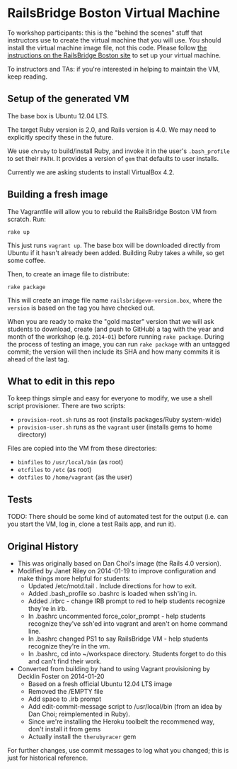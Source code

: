 # RailsBridge Boston Virtual Machine

To workshop participants: this is the "behind the scenes" stuff that instructors use to create the virtual machine that you will use. You should install the virtual machine image file, not this code. Please follow [the instructions on the RailsBridge Boston site](http://www.railsbridgeboston.org/vm_setup) to set up your virtual machine.

To instructors and TAs: if you're interested in helping to maintain the VM, keep reading.

## Setup of the generated VM

The base box is Ubuntu 12.04 LTS.

The target Ruby version is 2.0, and Rails version is 4.0. We may need to explicitly specify these in the future.

We use `chruby` to build/install Ruby, and invoke it in the user's `.bash_profile` to set their `PATH`. It provides a version of `gem` that defaults to user installs.

Currently we are asking students to install VirtualBox 4.2.

## Building a fresh image

The Vagrantfile will allow you to rebuild the RailsBridge Boston VM from scratch. Run:

    rake up

This just runs `vagrant up`. The base box will be downloaded directly from Ubuntu if it hasn't already been added. Building Ruby takes a while, so get some coffee.

Then, to create an image file to distribute:

    rake package

This will create an image file name `railsbridgevm-version.box`, where the `version` is based on the tag you have checked out.

When you are ready to make the "gold master" version that we will ask students to download, create (and push to GitHub) a tag with the year and month of the workshop (e.g. `2014-01`) before running `rake package`. During the process of testing an image, you can run `rake package` with an untagged commit; the version will then include its SHA and how many commits it is ahead of the last tag.

## What to edit in this repo

To keep things simple and easy for everyone to modify, we use a shell script provisioner. There are two scripts:

* `provision-root.sh` runs as root (installs packages/Ruby system-wide)
* `provision-user.sh` runs as the `vagrant` user (installs gems to home directory)

Files are copied into the VM from these directories:

* `binfiles` to `/usr/local/bin` (as root)
* `etcfiles` to `/etc` (as root)
* `dotfiles` to `/home/vagrant` (as the user)

## Tests

TODO: There should be some kind of automated test for the output (i.e. can you start the VM, log in, clone a test Rails app, and run it).

## Original History

* This was originally based on Dan Choi's image (the Rails 4.0 version).
* Modified by Janet Riley on 2014-01-19 to improve configuration and make things more helpful for students:
  - Updated /etc/motd.tail .  Include directions for how to exit.
  - Added .bash_profile so .bashrc is loaded when ssh'ing in.
  - Added .irbrc  - change IRB prompt to red to help students recognize they're in irb.
  - In .bashrc uncommented force_color_prompt - help students recognize they've ssh'ed into vagrant and aren't on home command line.
  - In .bashrc changed PS1 to say RailsBridge VM - help students recognize they're in the vm.
  - In .bashrc,  cd into ~/workspace directory. Students forget to do this and can't find their work.
* Converted from building by hand to using Vagrant provisioning by Decklin Foster on 2014-01-20
  - Based on a fresh official Ubuntu 12.04 LTS image
  - Removed the /EMPTY file
  - Add space to .irb prompt
  - Add edit-commit-message script to /usr/local/bin (from an idea by Dan Choi; reimplemented in Ruby).
  - Since we're installing the Heroku toolbelt the recommened way, don't install it from gems
  - Actually install the `therubyracer` gem

For further changes, use commit messages to log what you changed; this is just for historical reference.
